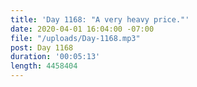 ```yaml
---
title: 'Day 1168: "A very heavy price."'
date: 2020-04-01 16:04:00 -07:00
file: "/uploads/Day-1168.mp3"
post: Day 1168
duration: '00:05:13'
length: 4458404
---
```


